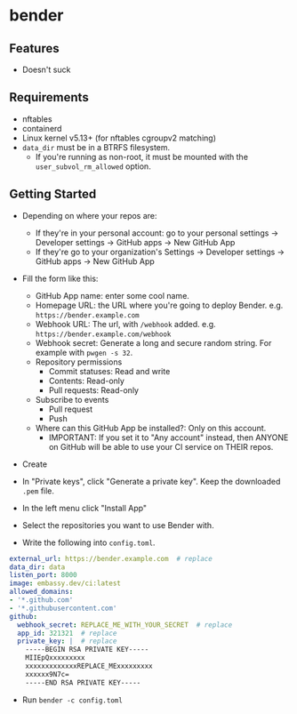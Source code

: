 # bender

## Features

- Doesn't suck

## Requirements

- nftables
- containerd
- Linux kernel v5.13+ (for nftables cgroupv2 matching)
- `data_dir` must be in a BTRFS filesystem.
  - If you're running as non-root, it must be mounted with the `user_subvol_rm_allowed` option.

## Getting Started

- Depending on where your repos are:
  - If they're in your personal account: go to your personal settings -> Developer settings -> GitHub apps -> New GitHub App
  - If they're go to your organization's Settings -> Developer settings -> GitHub apps -> New GitHub App
- Fill the form like this:
  - GitHub App name: enter some cool name.
  - Homepage URL: the URL where you're going to deploy Bender. e.g. `https://bender.example.com`
  - Webhook URL: The url, with `/webhook` added. e.g. `https://bender.example.com/webhook`
  - Webhook secret: Generate a long and secure random string. For example with `pwgen -s 32`.
  - Repository permissions
    - Commit statuses: Read and write
    - Contents: Read-only
    - Pull requests: Read-only
  - Subscribe to events
    - Pull request
    - Push
  - Where can this GitHub App be installed?: Only on this account.
    - IMPORTANT: If you set it to "Any account" instead, then ANYONE on GitHub will be able to use your CI service on THEIR repos.
- Create
- In "Private keys", click "Generate a private key". Keep the downloaded `.pem` file.
- In the left menu click "Install App"
- Select the repositories you want to use Bender with.

- Write the following into `config.toml`.

```yaml
external_url: https://bender.example.com  # replace
data_dir: data
listen_port: 8000 
image: embassy.dev/ci:latest
allowed_domains:
- '*.github.com'
- '*.githubusercontent.com'
github:
  webhook_secret: REPLACE_ME_WITH_YOUR_SECRET  # replace
  app_id: 321321  # replace
  private_key: |  # replace
    -----BEGIN RSA PRIVATE KEY-----
    MIIEpQxxxxxxxxx
    xxxxxxxxxxxxxREPLACE_MExxxxxxxxx
    xxxxxx9N7c=
    -----END RSA PRIVATE KEY-----
```

- Run `bender -c config.toml`